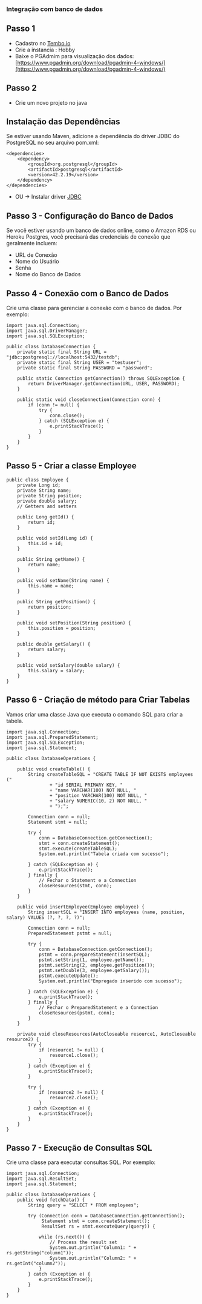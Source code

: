 ### Integração com banco de dados

## Passo 1
- Cadastro no [Tembo.io](https://tembo.io/)
- Crie a instancia : Hobby
- Baixe o PGAdmim para visualização dos dados: [https://www.pgadmin.org/download/pgadmin-4-windows/](https://www.pgadmin.org/download/pgadmin-4-windows/)

## Passo 2
- Crie um novo projeto no java

##  Instalação das Dependências
Se estiver usando Maven, adicione a dependência do driver JDBC do PostgreSQL no seu arquivo pom.xml:

```
<dependencies>
    <dependency>
        <groupId>org.postgresql</groupId>
        <artifactId>postgresql</artifactId>
        <version>42.2.19</version>
    </dependency>
</dependencies>
```

- OU -> Instalar driver [JDBC](https://jdbc.postgresql.org/download/)

## Passo 3 - Configuração do Banco de Dados
Se você estiver usando um banco de dados online, como o Amazon RDS ou Heroku Postgres, você precisará das credenciais de conexão que geralmente incluem:
- URL de Conexão
- Nome do Usuário
- Senha
- Nome do Banco de Dados


## Passo 4 - Conexão com o Banco de Dados

Crie uma classe para gerenciar a conexão com o banco de dados. Por exemplo:


```
import java.sql.Connection;
import java.sql.DriverManager;
import java.sql.SQLException;

public class DatabaseConnection {
    private static final String URL = "jdbc:postgresql://localhost:5432/testdb";
    private static final String USER = "testuser";
    private static final String PASSWORD = "password";

    public static Connection getConnection() throws SQLException {
        return DriverManager.getConnection(URL, USER, PASSWORD);
    }

    public static void closeConnection(Connection conn) {
        if (conn != null) {
            try {
                conn.close();
            } catch (SQLException e) {
                e.printStackTrace();
            }
        }
    }
}

```

## Passo 5 - Criar a classe Employee
```
public class Employee {
    private Long id;
    private String name;
    private String position;
    private double salary;
    // Getters and setters

    public Long getId() {
        return id;
    }

    public void setId(Long id) {
        this.id = id;
    }

    public String getName() {
        return name;
    }

    public void setName(String name) {
        this.name = name;
    }

    public String getPosition() {
        return position;
    }

    public void setPosition(String position) {
        this.position = position;
    }

    public double getSalary() {
        return salary;
    }

    public void setSalary(double salary) {
        this.salary = salary;
    }
}
```
## Passo 6 - Criação de método para Criar Tabelas
Vamos criar uma classe Java que executa o comando SQL para criar a tabela.

```
import java.sql.Connection;
import java.sql.PreparedStatement;
import java.sql.SQLException;
import java.sql.Statement;

public class DatabaseOperations {

    public void createTable() {
        String createTableSQL = "CREATE TABLE IF NOT EXISTS employees ("
                + "id SERIAL PRIMARY KEY, "
                + "name VARCHAR(100) NOT NULL, "
                + "position VARCHAR(100) NOT NULL, "
                + "salary NUMERIC(10, 2) NOT NULL, "
                + ");";

        Connection conn = null;
        Statement stmt = null;

        try {
            conn = DatabaseConnection.getConnection();
            stmt = conn.createStatement();
            stmt.execute(createTableSQL);
            System.out.println("Tabela criada com sucesso");

        } catch (SQLException e) {
            e.printStackTrace();
        } finally {
            // Fechar o Statement e a Connection
            closeResources(stmt, conn);
        }
    }

    public void insertEmployee(Employee employee) {
        String insertSQL = "INSERT INTO employees (name, position, salary) VALUES (?, ?, ?, ?)";

        Connection conn = null;
        PreparedStatement pstmt = null;

        try {
            conn = DatabaseConnection.getConnection();
            pstmt = conn.prepareStatement(insertSQL);
            pstmt.setString(1, employee.getName());
            pstmt.setString(2, employee.getPosition());
            pstmt.setDouble(3, employee.getSalary());
            pstmt.executeUpdate();
            System.out.println("Empregado inserido com sucesso");

        } catch (SQLException e) {
            e.printStackTrace();
        } finally {
            // Fechar o PreparedStatement e a Connection
            closeResources(pstmt, conn);
        }
    }

    private void closeResources(AutoCloseable resource1, AutoCloseable resource2) {
        try {
            if (resource1 != null) {
                resource1.close();
            }
        } catch (Exception e) {
            e.printStackTrace();
        }

        try {
            if (resource2 != null) {
                resource2.close();
            }
        } catch (Exception e) {
            e.printStackTrace();
        }
    }
}

```


## Passo 7 - Execução de Consultas SQL

Crie uma classe para executar consultas SQL. Por exemplo:

```
import java.sql.Connection;
import java.sql.ResultSet;
import java.sql.Statement;

public class DatabaseOperations {
    public void fetchData() {
        String query = "SELECT * FROM employees";
        
        try (Connection conn = DatabaseConnection.getConnection();
             Statement stmt = conn.createStatement();
             ResultSet rs = stmt.executeQuery(query)) {
            
            while (rs.next()) {
                // Process the result set
                System.out.println("Column1: " + rs.getString("column1"));
                System.out.println("Column2: " + rs.getInt("column2"));
            }
        } catch (Exception e) {
            e.printStackTrace();
        }
    }
}
```
